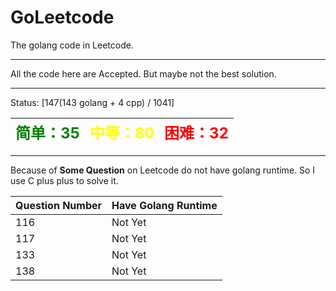 # GoLeetcode
The golang code in Leetcode.

-----

All the code here are Accepted. But maybe not the best solution.

-----
Status: [147(143 golang + 4 cpp) / 1041]

| <font color=green size=5>简单：35</font> | <font color=yellow size=5>中等：80</font> | <font color=red size=5>困难：32</font> |
| ----------------------------------------|------------------------------------------|---------------------------------------|

-----

Because of **Some Question** on Leetcode do not have golang runtime. So I use C plus plus to solve it.

| Question Number | Have Golang Runtime |
| --------------- | ------------------- |
| 116 | Not Yet |
| 117 | Not Yet |
| 133 | Not Yet |
| 138 | Not Yet |
